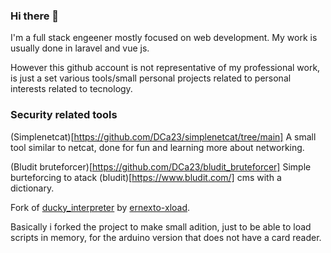 ### Hi there 👋

I'm a full stack engeener mostly focused on web development. My work is usually done in laravel and vue js.

However this github account is not representative of my professional work, is just a set various tools/small personal projects related to personal interests related to tecnology.

### Security related tools
(Simplenetcat)[https://github.com/DCa23/simplenetcat/tree/main] A small tool similar to netcat, done for fun and learning more about networking.

(Bludit bruteforcer)[https://github.com/DCa23/bludit_bruteforcer] Simple burteforcing to atack (bludit)[https://www.bludit.com/] cms with a dictionary.

Fork of [ducky_interpreter](https://github.com/DCa23/ducky_interpreter) by [ernexto-xload](https://github.com/ernesto-xload).

Basically i forked the project to make small adition, just to be able to load scripts in memory, for the arduino version that does not have a card reader.



<!--


TODO: Describe the projects by sections
Utility tools
Old tools
-->
